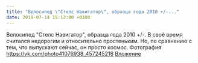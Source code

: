 ```yaml
---
title: "Велосипед \"Стелс Навигатор\", образца года 2010 +/-..."
date: 2019-07-14 15:12:00 +0300
---
```


Велосипед "Стелс Навигатор", образца года 2010 +/-. В своё время считался недорогим и относительно простеньким. Но, по сравнению с тем, что выпускают сейчас, он просто космос.
Фотография
<a class="vk-attach" href="https://vk.com/photo41076938_457245218">https://vk.com/photo41076938_457245218</a>
<a class="vk-attach" href="https://vk.com/photo41076938_457245218">Вложение</a>
